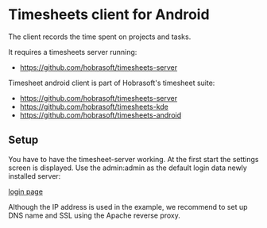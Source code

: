 # Timesheets client for Android

The client records the time spent on projects and tasks.

It requires a timesheets server running:

- https://github.com/hobrasoft/timesheets-server

Timesheet android client is part of Hobrasoft's timesheet suite:

- https://github.com/hobrasoft/timesheets-server
- https://github.com/hobrasoft/timesheets-kde
- https://github.com/hobrasoft/timesheets-android

## Setup

You have to have the timesheet-server working. At the first start
the settings screen is displayed. Use the admin:admin as the
default login data newly installed server:

[login page](docs/image-001.png)

Although the IP address is used in the example, we recommend
to set up DNS name and SSL using the Apache reverse proxy.

